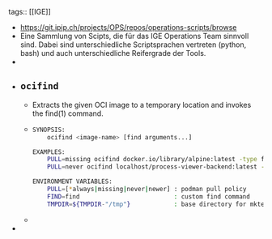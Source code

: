 tags:: [[IGE]]

- https://git.ipip.ch/projects/OPS/repos/operations-scripts/browse
- Eine Sammlung von Scipts, die für das IGE Operations Team sinnvoll sind. Dabei sind unterschiedliche Scriptsprachen vertreten (python, bash) und auch unterschiedliche Reifergrade der Tools.
-
- ## `ocifind`
	- Extracts the given OCI image to a temporary location and invokes the find(1) command.
	- ```bash
	  SYNOPSIS:
	      ocifind <image-name> [find arguments...]
	  
	  EXAMPLES:
	      PULL=missing ocifind docker.io/library/alpine:latest -type f | fzf
	      PULL=never ocifind localhost/process-viewer-backend:latest -type f | fzf
	  
	  ENVIRONMENT VARIABLES:
	      PULL=[*always|missing|never|newer] : podman pull policy
	      FIND=find                          : custom find command
	      TMPDIR=${TMPDIR-"/tmp"}            : base directory for mktemp (used internally)
	  ```
	-
-